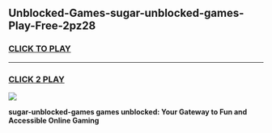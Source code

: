 
## Unblocked-Games-sugar-unblocked-games-Play-Free-2pz28
<h3>
<a href="https://premium76.site?title=sugar-unblocked-games&ref=09A">CLICK TO PLAY</a></h3>
<hr>

<h3>
<a href="https://premium76.site?title=sugar-unblocked-games&ref=09A">CLICK 2 PLAY</a>
  
</h3>

<a href="https://premium76.site?title=sugar-unblocked-games&ref=09A"><img src="https://clearcache.store/games.png"></a>


**sugar-unblocked-games games unblocked: Your Gateway to Fun and Accessible Online Gaming**
